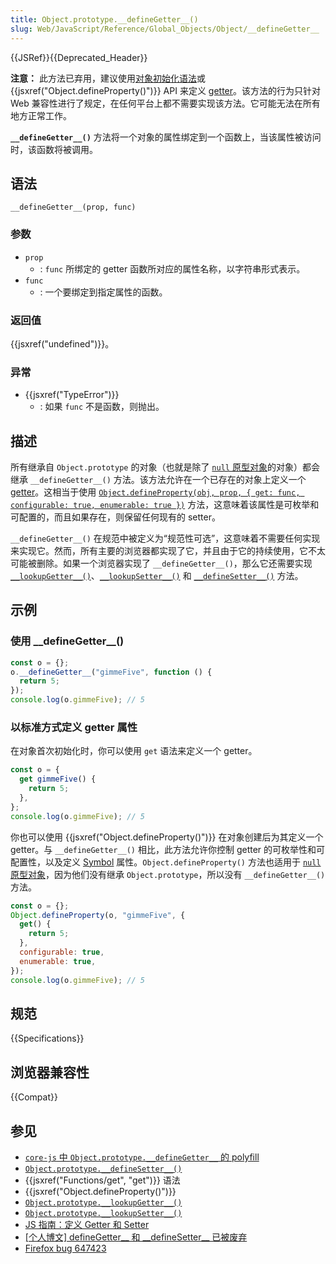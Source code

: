 ```yaml
---
title: Object.prototype.__defineGetter__()
slug: Web/JavaScript/Reference/Global_Objects/Object/__defineGetter__
---
```


{{JSRef}}{{Deprecated_Header}}

**注意：** 此方法已弃用，建议使用[对象初始化语法](/zh-CN/docs/Web/JavaScript/Reference/Operators/Object_initializer)或 {{jsxref("Object.defineProperty()")}} API 来定义 [getter](/zh-CN/docs/Web/JavaScript/Reference/Functions/get)。该方法的行为只针对 Web 兼容性进行了规定，在任何平台上都不需要实现该方法。它可能无法在所有地方正常工作。

**`__defineGetter__()`** 方法将一个对象的属性绑定到一个函数上，当该属性被访问时，该函数将被调用。

## 语法

```js-nolint
__defineGetter__(prop, func)
```

### 参数

- `prop`
  - : `func` 所绑定的 getter 函数所对应的属性名称，以字符串形式表示。
- `func`
  - : 一个要绑定到指定属性的函数。

### 返回值

{{jsxref("undefined")}}。

### 异常

- {{jsxref("TypeError")}}
  - : 如果 `func` 不是函数，则抛出。

## 描述

所有继承自 `Object.prototype` 的对象（也就是除了 [`null` 原型对象](/zh-CN/docs/Web/JavaScript/Reference/Global_Objects/Object#null_原型对象)的对象）都会继承 `__defineGetter__()` 方法。该方法允许在一个已存在的对象上定义一个 [getter](/zh-CN/docs/Web/JavaScript/Reference/Functions/get)。这相当于使用 [`Object.defineProperty(obj, prop, { get: func, configurable: true, enumerable: true })`](/zh-CN/docs/Web/JavaScript/Reference/Global_Objects/Object/defineProperty) 方法，这意味着该属性是可枚举和可配置的，而且如果存在，则保留任何现有的 setter。

`__defineGetter__()` 在规范中被定义为“规范性可选”，这意味着不需要任何实现来实现它。然而，所有主要的浏览器都实现了它，并且由于它的持续使用，它不太可能被删除。如果一个浏览器实现了 `__defineGetter__()`，那么它还需要实现 [`__lookupGetter__()`](/zh-CN/docs/Web/JavaScript/Reference/Global_Objects/Object/__lookupGetter__)、[`__lookupSetter__()`](/zh-CN/docs/Web/JavaScript/Reference/Global_Objects/Object/__lookupSetter__) 和 [`__defineSetter__()`](/zh-CN/docs/Web/JavaScript/Reference/Global_Objects/Object/__defineSetter__) 方法。

## 示例

### 使用 \_\_defineGetter\_\_()

```js
const o = {};
o.__defineGetter__("gimmeFive", function () {
  return 5;
});
console.log(o.gimmeFive); // 5
```

### 以标准方式定义 getter 属性

在对象首次初始化时，你可以使用 `get` 语法来定义一个 getter。

```js
const o = {
  get gimmeFive() {
    return 5;
  },
};
console.log(o.gimmeFive); // 5
```

你也可以使用 {{jsxref("Object.defineProperty()")}} 在对象创建后为其定义一个 getter。与 `__defineGetter__()` 相比，此方法允许你控制 getter 的可枚举性和可配置性，以及定义 [Symbol](/zh-CN/docs/Web/JavaScript/Reference/Global_Objects/Symbol) 属性。`Object.defineProperty()` 方法也适用于 [`null` 原型对象](/zh-CN/docs/Web/JavaScript/Reference/Global_Objects/Object#null_原型对象)，因为他们没有继承 `Object.prototype`，所以没有 `__defineGetter__()` 方法。

```js
const o = {};
Object.defineProperty(o, "gimmeFive", {
  get() {
    return 5;
  },
  configurable: true,
  enumerable: true,
});
console.log(o.gimmeFive); // 5
```

## 规范

{{Specifications}}

## 浏览器兼容性

{{Compat}}

## 参见

- [`core-js` 中 `Object.prototype.__defineGetter__` 的 polyfill](https://github.com/zloirock/core-js#ecmascript-object)
- [`Object.prototype.__defineSetter__()`](/zh-CN/docs/Web/JavaScript/Reference/Global_Objects/Object/__defineSetter__)
- {{jsxref("Functions/get", "get")}} 语法
- {{jsxref("Object.defineProperty()")}}
- [`Object.prototype.__lookupGetter__()`](/zh-CN/docs/Web/JavaScript/Reference/Global_Objects/Object/__lookupGetter__)
- [`Object.prototype.__lookupSetter__()`](/zh-CN/docs/Web/JavaScript/Reference/Global_Objects/Object/__lookupSetter__)
- [JS 指南：定义 Getter 和 Setter](/zh-CN/docs/Web/JavaScript/Guide/Working_with_objects#定义_getter_与_setter)
- [\[个人博文\] defineGetter\_\_ 和 \_\_defineSetter\_\_ 已被废弃](http://whereswalden.com/2010/04/16/more-spidermonkey-changes-ancient-esoteric-very-rarely-used-syntax-for-creating-getters-and-setters-is-being-removed/)
- [Firefox bug 647423](https://bugzil.la/647423)
